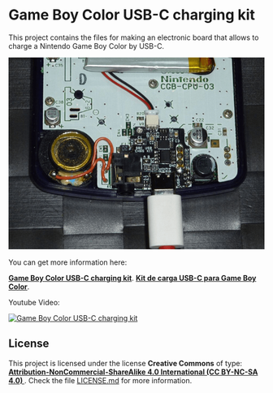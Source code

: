 # Game Boy Color USB-C charging kit

This project contains the files for making an electronic board that allows to charge a Nintendo Game Boy Color by USB-C.

![Game Boy Color USB-C charging kit](https://raw.githubusercontent.com/giltesa/Game-Boy-Color-USB-C-charging-kit/master/banner.png)


You can get more information here:

[**Game Boy Color USB-C charging kit**](https://giltesa.com/en/2020/12/17/game-boy-color-usb-c-charging-kit).
[**Kit de carga USB-C para Game Boy Color**](https://giltesa.com/2020/12/17/kit-de-carga-usb-c-para-game-boy-color).


Youtube Video:

[![Game Boy Color USB-C charging kit](https://img.youtube.com/vi/vwyqkQ_spI8/0.jpg)](https://www.youtube.com/watch?v=vwyqkQ_spI8)


## License

This project is licensed under the license **Creative Commons** of type: **[Attribution-NonCommercial-ShareAlike 4.0 International (CC BY-NC-SA 4.0) ](https://creativecommons.org/licenses/by-nc-sa/4.0/)**. Check the file [LICENSE.md](LICENSE.md) for more information.